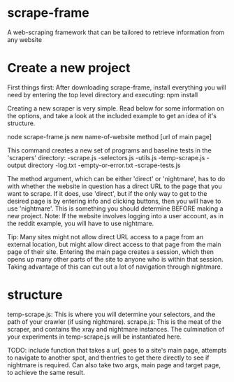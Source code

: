 # scrape-frame
A web-scraping framework that can be tailored to retrieve information from any website

# Create a new project
First things first: After downloading scrape-frame, install everything you will need by entering the top level directory and executing: npm install

Creating a new scraper is very simple. Read below for some information on the options, and take a look at the included example to get an idea of it's structure.

node scrape-frame.js new name-of-website method [url of main page]

This command creates a new set of programs and baseline tests in the 'scrapers' directory:
-scrape.js
-selectors.js
-utils.js
-temp-scrape.js
-output directory
-log.txt
-empty-or-error.txt
-scrape-tests.js

The method argument, which can be either 'direct' or 'nightmare', has to do with whether the website in question has a direct URL to the page that you want to scrape. If it does, use 'direct', but if the only way to get to the desired page is by entering info and clicking buttons, then you will have to use 'nightmare'. This is something you should determine BEFORE making a new project. Note: If the website involves logging into a user account, as in the reddit example, you will have to use nightmare.

Tip: Many sites might not allow direct URL access to a page from an external location, but might allow direct access to that page from the main page of their site. Entering the main page creates a session, which then opens up many other parts of the site to anyone who is within that session. Taking advantage of this can cut out a lot of navigation through nightmare.

# structure
temp-scrape.js: This is where you will determine your selectors, and the path of your crawler (if using nightmare).
scrape.js: This is the meat of the scraper, and contains the xray and nightmare instances. The culmination of your experiments in temp-scrape.js will be instantiated here.





TODO: include function that takes a url, goes to a site's main page, attempts to navigate to another spot, and thentries to get there directly to see if nightmare is required. Can also take two args, main page and target page, to achieve the same result.
